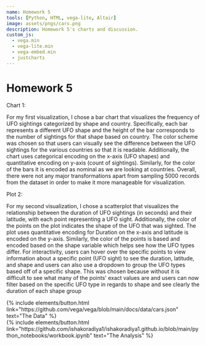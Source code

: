 ```yaml
---
name: Homework 5
tools: [Python, HTML, vega-lite, Altair]
image: assets/pngs/cars.png
description: Homework 5's charts and discussion.
custom_js:
  - vega.min
  - vega-lite.min
  - vega-embed.min
  - justcharts
---
```



# Homework 5

Chart 1:
<vegachart schema-url="{{ site.baseurl }}/assets/json/plot1.json" style="width: 100%"></vegachart>

For my first visualization, I chose a bar chart that visualizes the frequency of UFO sightings categorized by shape and country. Specifically, each bar represents a different UFO shape and the height of the bar corresponds to the number of sightings for that shape based on country. The color scheme was chosen so that users can visually see the difference between the UFO sightings for the various countries so that it is readable. Additionally, the chart uses categorical encoding on the x-axis (UFO shapes) and quantitative encoding on y-axis (count of sightings). Similarly, for the color of the bars it is encoded as nominal as we are looking at countries. Overall, there were not any major transformations apart from sampling 5000 records from the dataset in order to make it more manageable for visualization. 

Plot 2:
<vegachart schema-url="{{ site.baseurl }}/assets/json/plot2.json" style="width: 100%"></vegachart>

For my second visualization, I chose a scatterplot that visualizes the relationship between the duration of UFO sightings (in seconds) and their latitude, with each point representing a UFO sight. Additionally, the color of the points on the plot indicates the shape of the UFO that was sighted. The plot uses quantitative encoding for Duration on the x-axis and latitude is encoded on the y-axis. Similarly, the color of the points is based and encoded based on the shape variable which helps see how the UFO types differ. For interactivity, users can hover over the specific points to view information about a specific point (UFO sight) to see the duration, latitude, and shape and users can also use a dropdown to group the UFO types based off of a specific shape. This was chosen because without it is difficult to see what many of the points' exact values are and users can now filter based on the specific UFO type in regards to shape and see clearly the duration of each shape group

<!-- these are written in a combo of html and liquid --> 

<div class="left">
{% include elements/button.html link="https://github.com/vega/vega/blob/main/docs/data/cars.json" text="The Data" %}
</div>

<div class="right">
{% include elements/button.html link="https://github.com/ishakoradiya1/ishakoradiya1.github.io/blob/main/python_notebooks/workbook.ipynb" text="The Analysis" %}
</div>

